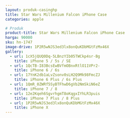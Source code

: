 ```yaml
---
layout: produk-casinghp
title: Star Wars Millenium Falcon iPhone Case
categories: apple

# Produk
product-title: Star Wars Millenium Falcon iPhone Case
harga: 90000
sku: hn-1747
image-drive: 1P2R5wNJS3ed3lx8onQuKDbMGtFzMx46X
gallery:
  - url: 1cX5jQUQ0Dq-5LBnzYIb05TWCkp4sr-Bg
    title: iPhone 5 / 5s / SE
  - url: 1QcTB-I83BcsEwBVfmOBnxRtlO11VPr2-
    title: iPhone 6 / 6s
  - url: 17YnK2db1aLvZsonv0sLH2Q9Mk98FmcZJ
    title: iPhone 6 Plus / 6s Plus
  - url: 1QmR_0ZWRf5SyBTFhwD6gVb2NmSkiN6eZ
    title: iPhone 7 / 8
  - url: 12e2Kqeh6SgvrhgmT8oKqgxIYhLR3puis
    title: iPhone 7 Plus / 8 Plus
  - url: 1P2R5wNJS3ed3lx8onQuKDbMGtFzMx46X
    title: iPhone X
---
```

